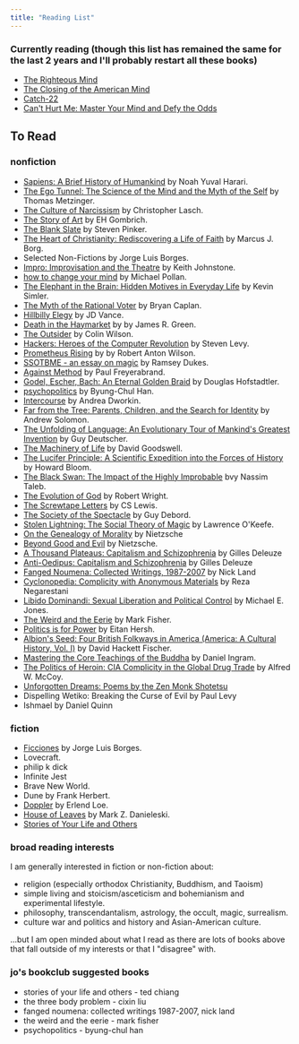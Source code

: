 ```yaml
---
title: "Reading List"
---
```


### Currently reading (though this list has remained the same for the last 2 years and I'll probably restart all these books)
* [The Righteous Mind](https://www.goodreads.com/book/show/11324722-the-righteous-mind)
* [The Closing of the American Mind](https://www.goodreads.com/book/show/75812.The_Closing_of_the_American_Mind)
* [Catch-22](https://www.goodreads.com/book/show/168668.Catch_22)
* [Can't Hurt Me: Master Your Mind and Defy the Odds](https://www.goodreads.com/book/show/41721428-can-t-hurt-me)

## To Read

### nonfiction
* [Sapiens: A Brief History of Humankind](https://en.wikipedia.org/wiki/Sapiens:_A_Brief_History_of_Humankind) by Noah Yuval Harari.
* [The Ego Tunnel: The Science of the Mind and the Myth of the Self](https://www.goodreads.com/book/show/5895503-the-ego-tunnel) by Thomas Metzinger.
* [The Culture of Narcissism](https://en.wikipedia.org/wiki/The_Culture_of_Narcissism) by Christopher Lasch.
* [The Story of Art](https://en.wikipedia.org/wiki/The_Story_of_Art) by EH Gombrich.
* [The Blank Slate](https://en.wikipedia.org/wiki/The_Blank_Slate) by Steven Pinker.
* [The Heart of Christianity: Rediscovering a Life of Faith](https://www.goodreads.com/book/show/76402.The_Heart_of_Christianity) by Marcus J. Borg.
* Selected Non-Fictions by Jorge Luis Borges.
* [Impro: Improvisation and the Theatre](https://www.goodreads.com/book/show/306940.Impro) by Keith Johnstone.
* [how to change your mind](https://en.wikipedia.org/wiki/How_to_Change_Your_Mind) by Michael Pollan.
* [The Elephant in the Brain: Hidden Motives in Everyday Life](https://www.goodreads.com/en/book/show/28820444) by Kevin Simler.
* [The Myth of the Rational Voter](https://en.wikipedia.org/wiki/The_Myth_of_the_Rational_Voter) by Bryan Caplan.
* [Hillbilly Elegy](https://en.wikipedia.org/wiki/Hillbilly_Elegy) by JD Vance.
* [Death in the Haymarket](https://en.wikipedia.org/wiki/Death_in_the_Haymarket) by by James R. Green.
* [The Outsider](https://en.wikipedia.org/wiki/The_Outsider_(Wilson_book)) by Colin Wilson.
* [Hackers: Heroes of the Computer Revolution](https://www.goodreads.com/book/show/56829.Hackers) by Steven Levy.
* [Prometheus Rising](https://www.goodreads.com/book/show/28597.Prometheus_Rising) by by Robert Anton Wilson.
* [SSOTBME - an essay on magic](https://www.goodreads.com/book/show/28597.Prometheus_Rising) by Ramsey Dukes.
* [Against Method](https://en.wikipedia.org/wiki/Against_Method) by Paul Freyerabrand.
* [Godel, Escher, Bach: An Eternal Golden Braid](https://www.goodreads.com/book/show/24113.G_del_Escher_Bach) by Douglas Hofstadtler.
* [psychopolitics](https://www.versobooks.com/books/2505-psychopolitics) by Byung-Chul Han.
* [Intercourse](https://en.wikipedia.org/wiki/Intercourse_(book)) by Andrea Dworkin.
* [Far from the Tree: Parents, Children, and the Search for Identity](https://www.goodreads.com/book/show/13547504-far-from-the-tree) by Andrew Solomon.
* [The Unfolding of Language: An Evolutionary Tour of Mankind's Greatest Invention](https://www.goodreads.com/book/show/262579.The_Unfolding_of_Language) by Guy Deutscher.
* [The Machinery of Life](https://www.goodreads.com/book/show/6601267-the-machinery-of-life) by David Goodswell.
* [The Lucifer Principle: A Scientific Expedition into the Forces of History](https://www.goodreads.com/book/show/118397.The_Lucifer_Principle) by Howard Bloom.
* [The Black Swan: The Impact of the Highly Improbable](https://www.goodreads.com/book/show/242472.The_Black_Swan) bvy Nassim Taleb.
* [The Evolution of God](https://www.goodreads.com/book/show/6340873-the-evolution-of-god) by Robert Wright.
* [The Screwtape Letters](https://www.goodreads.com/book/show/8130077-the-screwtape-letters) by CS Lewis.
* [The Society of the Spectacle](https://www.goodreads.com/book/show/381440.The_Society_of_the_Spectacle) by Guy Debord.
* [Stolen Lightning: The Social Theory of Magic](https://www.goodreads.com/book/show/3203321-stolen-lightning) by Lawrence O'Keefe.
* [On the Genealogy of Morality](https://www.goodreads.com/book/show/80448.On_the_Genealogy_of_Morality) by Nietzsche
* [Beyond Good and Evil](https://en.wikipedia.org/wiki/Beyond_Good_and_Evil) by Nietzsche.
* [A Thousand Plateaus: Capitalism and Schizophrenia](https://www.goodreads.com/book/show/118316.A_Thousand_Plateaus) by Gilles Deleuze
* [Anti-Oedipus: Capitalism and Schizophrenia](https://www.goodreads.com/book/show/118317.Anti_Oedipus) by Gilles Deleuze
* [Fanged Noumena: Collected Writings, 1987-2007](https://www.goodreads.com/book/show/10838202-fanged-noumena) by Nick Land
* [Cyclonopedia: Complicity with Anonymous Materials](https://www.goodreads.com/book/show/4617457-cyclonopedia) by Reza Negarestani
* [Libido Dominandi: Sexual Liberation and Political Control](https://www.goodreads.com/book/show/1449354.Libido_Dominandi) by Michael E. Jones.
* [The Weird and the Eerie](https://www.goodreads.com/en/book/show/29845449) by Mark Fisher.
* [Politics is for Power](https://www.goodreads.com/en/book/show/49556729) by Eitan Hersh.
* [Albion's Seed: Four British Folkways in America (America: A Cultural History, Vol. I)](https://www.goodreads.com/book/show/32081.Albion_s_Seed) by David Hackett Fischer.
* [Mastering the Core Teachings of the Buddha](https://www.goodreads.com/book/show/4129848-mastering-the-core-teachings-of-the-buddha) by Daniel Ingram.
* [The Politics of Heroin: CIA Complicity in the Global Drug Trade](https://www.goodreads.com/book/show/152038.The_Politics_of_Heroin) by Alfred W. McCoy.
* [Unforgotten Dreams: Poems by the Zen Monk Shotetsu](https://www.goodreads.com/book/show/705212.Unforgotten_Dreams)
* Dispelling Wetiko: Breaking the Curse of Evil by Paul Levy
* Ishmael by Daniel Quinn

### fiction
* [Ficciones](https://en.wikipedia.org/wiki/Ficciones) by Jorge Luis Borges.
* Lovecraft.
* philip k dick
* Infinite Jest
* Brave New World.
* Dune by Frank Herbert.
* [Doppler](https://en.wikipedia.org/wiki/Doppler_(novel)) by Erlend Loe.
* [House of Leaves](https://en.wikipedia.org/wiki/House_of_Leaves) by Mark Z. Danieleski.
* [Stories of Your Life and Others](https://en.wikipedia.org/wiki/Stories_of_Your_Life_and_Others)

### broad reading interests
I am generally interested in fiction or non-fiction about:
* religion (especially orthodox Christianity, Buddhism, and Taoism)
* simple living and stoicism/asceticism and bohemianism and experimental lifestyle.
* philosophy, transcendantalism, astrology, the occult, magic, surrealism.
* culture war and politics and history and Asian-American culture.

...but I am open minded about what I read as there are lots of books above that fall outside of my interests or that I "disagree" with.

### jo's bookclub suggested books
* stories of your life and others - ted chiang
* the three body problem - cixin liu
* fanged noumena: collected writings 1987-2007, nick land
* the weird and the eerie - mark fisher
* psychopolitics - byung-chul han

